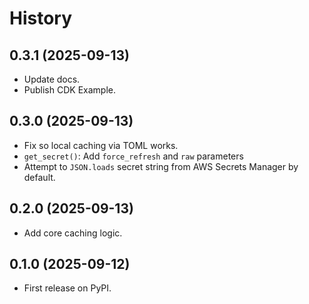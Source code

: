 # History

## 0.3.1 (2025-09-13)

* Update docs.
* Publish CDK Example.

## 0.3.0 (2025-09-13)

* Fix so local caching via TOML works.
* `get_secret()`: Add `force_refresh` and `raw` parameters
* Attempt to `JSON.loads` secret string from AWS Secrets Manager by default.

## 0.2.0 (2025-09-13)

* Add core caching logic.

## 0.1.0 (2025-09-12)

* First release on PyPI.

